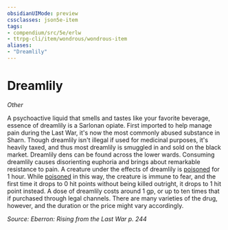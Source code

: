 ```yaml
---
obsidianUIMode: preview
cssclasses: json5e-item
tags:
- compendium/src/5e/erlw
- ttrpg-cli/item/wondrous/wondrous-item
aliases: 
- "Dreamlily"
---
```

# Dreamlily
*Other*  


A psychoactive liquid that smells and tastes like your favorite beverage, essence of dreamlily is a Sarlonan opiate. First imported to help manage pain during the Last War, it's now the most commonly abused substance in Sharn. Though dreamlily isn't illegal if used for medicinal purposes, it's heavily taxed, and thus most dreamlily is smuggled in and sold on the black market. Dreamlily dens can be found across the lower wards. Consuming dreamlily causes disorienting euphoria and brings about remarkable resistance to pain. A creature under the effects of dreamlily is [poisoned](/3-Mechanics/CLI/rules/conditions.md#poisoned) for 1 hour. While [poisoned](/3-Mechanics/CLI/rules/conditions.md#poisoned) in this way, the creature is immune to fear, and the first time it drops to 0 hit points without being killed outright, it drops to 1 hit point instead. A dose of dreamlily costs around 1 gp, or up to ten times that if purchased through legal channels. There are many varieties of the drug, however, and the duration or the price might vary accordingly.

*Source: Eberron: Rising from the Last War p. 244*